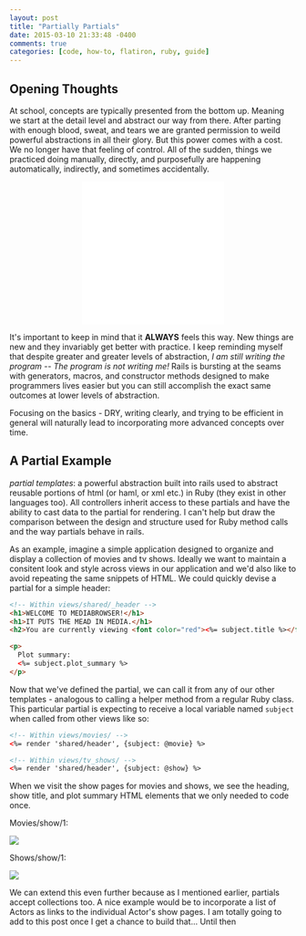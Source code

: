```yaml
---
layout: post
title: "Partially Partials"
date: 2015-03-10 21:33:48 -0400
comments: true
categories: [code, how-to, flatiron, ruby, guide]
---
```


Opening Thoughts
-------

At school, concepts are typically presented from the bottom up. Meaning we start at the detail level and abstract our way from there. After parting with enough blood, sweat, and tears we are granted permission to weild powerful abstractions in all their glory. But this power comes with a cost. We no longer have that feeling of control. All of the sudden, things we practiced doing manually, directly, and purposefully are happening automatically, indirectly, and sometimes accidentally.

  <div align="middle">
    <iframe align="middle" src="//giphy.com/embed/i0Mdd0b7L2Cf6?html5=true" width="250" height="250" frameBorder="0" webkitAllowFullScreen mozallowfullscreen allowFullScreen></iframe>
  </div>

It's important to keep in mind that it **ALWAYS** feels this way. New things are new and they invariably get better with practice. I keep reminding myself that despite greater and greater levels of abstraction, *I am still writing the program -- The program is not writing me!* Rails is bursting at the seams with generators, macros, and constructor methods designed to make programmers lives easier but you can still accomplish the exact same outcomes at lower levels of abstraction. 

Focusing on the basics - DRY, writing clearly, and trying to be efficient in general will naturally lead to incorporating more advanced concepts over time.

A Partial Example
--------

*partial templates*: a powerful abstraction built into rails used to abstract reusable portions of html (or haml, or xml etc.) in Ruby (they exist in other languages too). All controllers inherit access to these partials and have the ability to cast data to the partial for rendering. I can't help but draw the comparison between the design and structure used for Ruby method calls and the way partials behave in rails. 

As an example, imagine a simple application designed to organize and display a collection of movies and tv shows. Ideally we want to maintain a consitent look and style across views in our application and we'd also like to avoid repeating the same snippets of HTML. We could quickly devise a partial for a simple header:

```html
<!-- Within views/shared/_header -->
<h1>WELCOME TO MEDIABROWSER!</h1>
<h1>IT PUTS THE MEAD IN MEDIA.</h1>
<h2>You are currently viewing <font color="red"><%= subject.title %></font></h2>

<p>
  Plot summary:
  <%= subject.plot_summary %>
</p>
```
Now that we've defined the partial, we can call it from any of our other templates - analogous to calling a helper method from a regular Ruby class. This particular partial is expecting to receive a local variable named `subject` when called from other views like so:

```html
<!-- Within views/movies/ -->
<%= render 'shared/header', {subject: @movie} %>

<!-- Within views/tv_shows/ -->
<%= render 'shared/header', {subject: @show} %>
```
When we visit the show pages for movies and shows, we see the heading, show title, and plot summary HTML elements that we only needed to code once.

Movies/show/1:

<img src="{{ root_url }}/images/mov.png" />

Shows/show/1:

<img src="{{ root_url }}/images/sho.png" />

We can extend this even further because as I mentioned earlier, partials accept collections too. A nice example would be to incorporate a list of Actors as links to the individual Actor's show pages. I am totally going to add to this post once I get a chance to build that...  Until then
